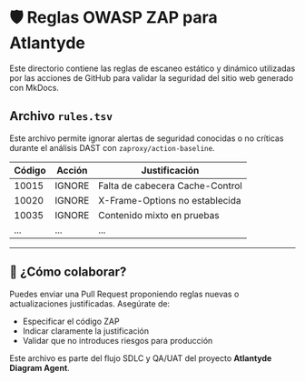 # 🛡️ Reglas OWASP ZAP para Atlantyde

Este directorio contiene las reglas de escaneo estático y dinámico utilizadas por las acciones de GitHub para validar la seguridad del sitio web generado con MkDocs.

## Archivo `rules.tsv`

Este archivo permite ignorar alertas de seguridad conocidas o no críticas durante el análisis DAST con `zaproxy/action-baseline`.

| Código | Acción  | Justificación                              |
|--------|---------|--------------------------------------------|
| 10015  | IGNORE  | Falta de cabecera Cache-Control            |
| 10020  | IGNORE  | X-Frame-Options no establecida             |
| 10035  | IGNORE  | Contenido mixto en pruebas                 |
| ...    | ...     | ...                                        |

---

## 📣 ¿Cómo colaborar?

Puedes enviar una Pull Request proponiendo reglas nuevas o actualizaciones justificadas. Asegúrate de:

- Especificar el código ZAP
- Indicar claramente la justificación
- Validar que no introduces riesgos para producción

Este archivo es parte del flujo SDLC y QA/UAT del proyecto **Atlantyde Diagram Agent**.
